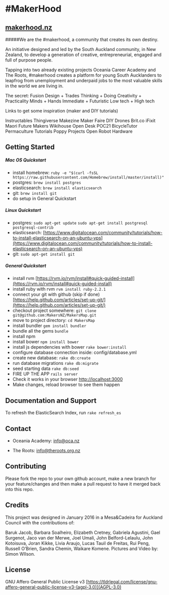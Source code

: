 \#MakerHood
================
[makerhood.nz](http://www.makerhood.nz/)
---

#####We are the #makerhood, a community that creates its own destiny.

An initiative designed and led by the South Auckland community, in New Zealand, to develop a generation of creative, entrepreneurial, engaged and full of purpose people.

Tapping into two already existing projects Oceania Career Academy and The Roots, #makerhood creates a platform for young South Aucklanders to leapfrog from unemployment and underpaid jobs to the most valuable skills in the world we are living in.

The secret: Fusion
Design + Trades
Thinking + Doing
Creativity + Practicality
Minds + Hands
Immediate + Futuristic
Low tech + High tech

Links to get some inspiration
(maker and DIY tutorials)

Instructables
Thingiverse
Makezine
Maker Faire
DIY Drones
Brit.co
iFixit
Maori Future Makers
Wikihouse
Open Desk
POC21
BicycleTutor
Permaculture Tutorials
Poppy Projects
Open Robot Hardware

Getting Started
---------------

##### Mac OS Quickstart
- install homebrew: `ruby -e "$(curl -fsSL https://raw.githubusercontent.com/Homebrew/install/master/install)"`
- postgres: `brew install postgres`
- elasticsearch: `brew install elasticsearch`
- git: `brew install git`
- do setup in General Quickstart

##### Linux Quickstart
- postgres: `sudo apt-get update`
`sudo apt-get install postgresql postgresql-contrib`
- elasticsearch: [https://www.digitalocean.com/community/tutorials/how-to-install-elasticsearch-on-an-ubuntu-vps](https://www.digitalocean.com/community/tutorials/how-to-install-elasticsearch-on-an-ubuntu-vps)
- git: `sudo apt-get install git`

##### General Quickstart
- install rvm [https://rvm.io/rvm/install#quick-guided-install](https://rvm.io/rvm/install#quick-guided-install)
- install ruby with rvm `rvm install ruby-2.2.1`
- connect your git with github (skip if done) [https://help.github.com/articles/set-up-git/](https://help.github.com/articles/set-up-git/)
- checkout project somewhere: `git clone git@github.com:MakersNZ/MakersMap.git`
- move to project directory: `cd MakersMap`
- install bundler `gem install bundler`
- bundle all the gems `bundle`
- install npm
- install bower `npm install bower`
- install js dependencies with bower `rake bower:install`
- configure database connection inside: config/database.yml
- create new database: `rake db:create`
- run database migrations `rake db:migrate`
- seed starting data `rake db:seed`
- FIRE UP THE APP `rails server`
- Check it works in your browser [http://localhost:3000](http://localhost:3000)
- Make changes, reload browser to see them happen


Documentation and Support
-------------------------

To refresh the ElasticSearch Index, run `rake refresh_es`

Contact
----
- Oceania Academy: info@oca.nz

- The Roots: info@theroots.org.nz


Contributing
------------
Please fork the repo to your own github account, make a new branch for your feature/changes and then make a pull request to have it merged back into this repo.

Credits
-------
This project was designed in January 2016 in a Mesa&Cadeira for Auckland Council with the contributions of:

Baruk Jacob, Barbara Soalheiro, Elizabeth Cretney, Gabriela Agustini, Gael Surgenot, Jaco van der Merwe, Joel Umali, John Belford-Lelaulu, John Kotoisuva, Joran Kikke, Livia Araujo, Lucas Tauil de Freitas, Rui Peng, Russell O’Brien, Sandra Chemin, Waikare Komene. Pictures and Video by: Simon WIlson.


License
-------

GNU Affero General Public License v3 [https://tldrlegal.com/license/gnu-affero-general-public-license-v3-(agpl-3.0)](AGPL-3.0)
